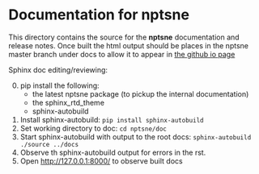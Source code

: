 # Documentation for nptsne

This directory contains the source for the **nptsne** documentation and release notes. Once built the html output should be places in the nptsne master branch under docs to allow it to appear in [the github io page](https://biovault.github.io/nptsne/)

Sphinx doc editing/reviewing:

0. pip install the following:
    * the latest nptsne package (to pickup the internal documentation)
    * the sphinx_rtd_theme
    * sphinx-autobuild
1. Install sphinx-autobuild: `pip install sphinx-autobuild`
2. Set working directory to doc: `cd nptsne/doc`
3. Start sphinx-autobuild with output to the root docs: `sphinx-autobuild ./source ../docs`
4. Observe th sphinx-autobuild output for errors in the rst.
5. Open http://127.0.0.1:8000/ to observe built docs

